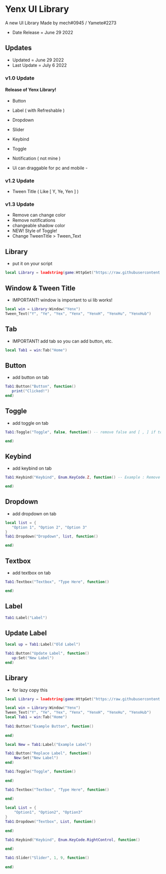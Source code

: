 # Yenx UI Library
A new UI Library Made by mech#0945 / Yamete#2273 
- Date Release = June 29 2022

## Updates
- Updated = June 29 2022
- Last Update = July 6 2022

### v1.0 Update
#### Release of Yenx Library! 
- Button
- Label ( with Refreshable )
- Dropdown
- Slider
- Keybind
- Toggle
- Notification ( not mine )

- Ui can draggable for pc and mobile - 

### v1.2 Update
- Tween Title ( Like [ Y, Ye, Yen ] ) 

### v1.3 Update
- Remove can change color
- Remove notifications 
- changeable shadow color
- NEW! Style of Toggle! 
- Change TweenTitle > Tween_Text

## Library
- put it on your script
```lua
local Library = loadstring(game:HttpGet("https://raw.githubusercontent.com/Brineeee/Yenx/main/Lib"))()
```

## Window & Tween Title
- IMPORTANT! window is important to ui lib works! 
```lua
local win = Library:Window("Yenx")
Tween_Text("Y", "Ye", "Yex", "Yenx", "YenxH", "YenxHu", "YenxHub") 
```

## Tab
- IMPORTANT! add tab so you can add button, etc.
```lua
local Tab1 = win:Tab("Home")
```

## Button
- add button on tab
```lua
Tab1:Button("Button", function() 
   print("Clicked!") 
end) 
```

## Toggle
- add toggle on tab
```lua
Tab1:Toggle("Toggle", false, function() -- remove false and [ , ] if toggle doesn't work

end) 
```

## Keybind
- add keybind on tab
```lua
Tab1:Keybind("Keybind", Enum.KeyCode.Z, function() -- Example : Remove Z near of KeyCode and Replace it with F. 

end) 
```

## Dropdown
- add dropdown on tab
```lua
local list = {
   "Option 1", "Option 2", "Option 3"
} 
Tab1:Dropdown("Dropdown", list, function() 

end) 
```

## Textbox
- add textbox on tab
```lua
Tab1:Textbox("Textbox", "Type Here", function() 

end) 
```

## Label
```lua
Tab1:Label("Label") 
```

## Update Label
```lua
local up = Tab1:Label("Old Label")

Tab1:Button("Update Label", function()
   up:Set("New Label") 
end)
```
## Library
- for lazy copy this
```lua
local Library = loadstring(game:HttpGet("https://raw.githubusercontent.com/Brineeee/Yenx/main/Lib"))()

local win = Library:Window("Yenx")
Tween_Text("Y", "Ye", "Yex", "Yenx", "YenxH", "YenxHu", "YenxHub") 
local Tab1 = win:Tab("Home")
    
Tab1:Button("Example Button", function() 
    
end) 

local New = Tab1:Label("Example Label")

Tab1:Button("Replace Label", function()
    New:Set("New Label") 
end) 

Tab1:Toggle("Toggle", function() 
    
end) 

Tab1:Textbox("Textbox", "Type Here", function()
    
end)

local List = {
    "Option1", "Option2", "Option3"
}
Tab1:Dropdown("Textbox", List, function()
    
end)

Tab1:Keybind("Keybind", Enum.KeyCode.RightControl, function()
    
end) 

Tab1:Slider("Slider", 1, 9, function() 
    
end) 
```
